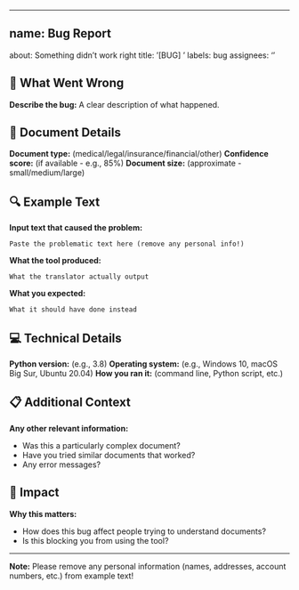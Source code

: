 -----

## name: Bug Report
about: Something didn’t work right
title: ’[BUG] ’
labels: bug
assignees: ‘’

## 🐛 What Went Wrong

**Describe the bug:**
A clear description of what happened.

## 📄 Document Details

**Document type:** (medical/legal/insurance/financial/other)
**Confidence score:** (if available - e.g., 85%)
**Document size:** (approximate - small/medium/large)

## 🔍 Example Text

**Input text that caused the problem:**

```
Paste the problematic text here (remove any personal info!)
```

**What the tool produced:**

```
What the translator actually output
```

**What you expected:**

```
What it should have done instead
```

## 💻 Technical Details

**Python version:** (e.g., 3.8)
**Operating system:** (e.g., Windows 10, macOS Big Sur, Ubuntu 20.04)
**How you ran it:** (command line, Python script, etc.)

## 📋 Additional Context

**Any other relevant information:**

- Was this a particularly complex document?
- Have you tried similar documents that worked?
- Any error messages?

## 🎯 Impact

**Why this matters:**

- How does this bug affect people trying to understand documents?
- Is this blocking you from using the tool?

-----

**Note:** Please remove any personal information (names, addresses, account numbers, etc.) from example text!
